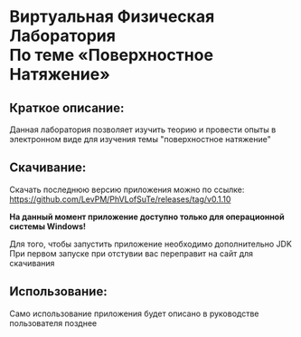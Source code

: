 # Виртуальная Физическая Лаборатория <br> По теме «Поверхностное Натяжение»
## Краткое описание:
Данная лаборатория позволяет изучить теорию и провести опыты в электронном виде для изучения темы "поверхностное натяжение" 
## Скачивание:
Скачать последнюю версию приложения можно по ссылке: <br> https://github.com/LevPM/PhVLofSuTe/releases/tag/v0.1.10

**На данный момент приложение доступно только для операционной системы Windows!**

Для того, чтобы запустить приложение необходимо дополнительно JDK  
При первом запуске при отстувии вас переправит на сайт для скачивания  

## Использование:
Само использование приложения будет описано в руководстве пользователя позднее